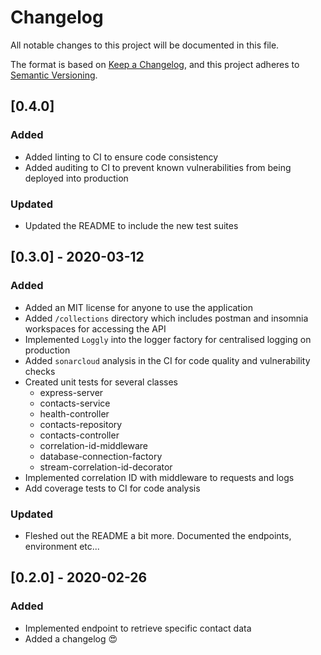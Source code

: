 # Changelog
All notable changes to this project will be documented in this file.

The format is based on [Keep a Changelog](https://keepachangelog.com/en/1.0.0/),
and this project adheres to [Semantic Versioning](https://semver.org/spec/v2.0.0.html).

## [0.4.0]
### Added
- Added linting to CI to ensure code consistency
- Added auditing to CI to prevent known vulnerabilities from being deployed into production

### Updated
- Updated the README to include the new test suites

## [0.3.0] - 2020-03-12
### Added
- Added an MIT license for anyone to use the application
- Added `/collections` directory which includes postman and insomnia workspaces for accessing the API
- Implemented `Loggly` into the logger factory for centralised logging on production
- Added `sonarcloud` analysis in the CI for code quality and vulnerability checks
- Created unit tests for several classes
  - express-server
  - contacts-service
  - health-controller
  - contacts-repository
  - contacts-controller
  - correlation-id-middleware
  - database-connection-factory
  - stream-correlation-id-decorator
- Implemented correlation ID with middleware to requests and logs
- Add coverage tests to CI for code analysis

### Updated
- Fleshed out the README a bit more. Documented the endpoints, environment etc...

## [0.2.0] - 2020-02-26
### Added
- Implemented endpoint to retrieve specific contact data
- Added a changelog 😍
